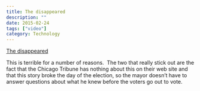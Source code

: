 ```yaml
---
title: The disappeared
description: ""
date: 2015-02-24
tags: ["video"]
category: Technology
---
```


[The disappeared](http://www.theguardian.com/us-news/2015/feb/24/chicago-police-detain-americans-black-site)

This is terrible for a number of reasons.  The two that really stick out are the fact that the Chicago Tribune has nothing about this on their web site and that this story broke the day of the election, so the mayor doesn’t have to answer questions about what he knew before the voters go out to vote.
